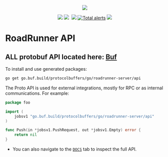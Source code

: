 <p align="center">
 <a href="https://roadrunner.dev" target="_blank">
  <picture>
    <source media="(prefers-color-scheme: dark)" srcset="https://user-images.githubusercontent.com/7326800/205905278-3899e2c8-5c15-4347-820b-a8ea4c5ba2d7.png">
    <img align="center" src="https://user-images.githubusercontent.com/796136/50286124-6f7f3780-046f-11e9-9f45-e8fedd4f786d.png">
  </picture>
</a>
</p>
<p align="center">
 <a href="https://packagist.org/packages/spiral/roadrunner"><img src="https://poser.pugx.org/spiral/roadrunner/version"></a>
	<a href="https://pkg.go.dev/github.com/roadrunner-server/api/v2?tab=doc"><img src="https://godoc.org/github.com/roadrunner-server/api/v2?status.svg"></a>
	<a href="https://github.com/roadrunner-server/api/actions"><img src="https://github.com/roadrunner-server/api/workflows/Linters/badge.svg" alt=""></a>
	<a href="https://goreportcard.com/report/github.com/roadrunner-server/api"><img src="https://goreportcard.com/badge/github.com/roadrunner-server/api"></a>
	<a href="https://lgtm.com/projects/g/roadrunner-server/api/alerts/"><img alt="Total alerts" src="https://img.shields.io/lgtm/alerts/g/roadrunner-server/api.svg?logo=lgtm&logoWidth=18"/></a>
	<a href="https://discord.gg/TFeEmCs"><img src="https://img.shields.io/badge/discord-chat-magenta.svg"></a>
</p>

# RoadRunner API

## ALL protobuf API located here: [Buf](https://buf.build/roadrunner-server/api)  
To install and use generated packages:
```bash
go get go.buf.build/protocolbuffers/go/roadrunner-server/api
```

The Proto API is used for external integrations, mostly for RPC or as internal communications. For example:
```go
package foo

import (
	jobsv1 "go.buf.build/protocolbuffers/go/roadrunner-server/api"
)

func Push(in *jobsv1.PushRequest, out *jobsv1.Empty) error {
	return nil
}
```
 
- You can also navigate to the [`DOCS`](https://buf.build/roadrunner-server/api/docs) tab to inspect the full API.
